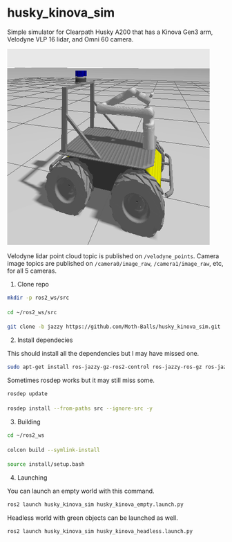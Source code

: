 # husky_kinova_sim
Simple simulator for Clearpath Husky A200 that has a Kinova Gen3 arm, Velodyne VLP 16 lidar, and Omni 60 camera. 

![Husky Kinova Robot](husky_kinova.png)

Velodyne lidar point cloud topic is published on `/velodyne_points`. Camera image topics are published on `/camera0/image_raw`, `/camera1/image_raw`, etc, for all 5 cameras. 


1. Clone repo 

```bash
mkdir -p ros2_ws/src

cd ~/ros2_ws/src

git clone -b jazzy https://github.com/Moth-Balls/husky_kinova_sim.git
```

2. Install dependecies

This should install all the dependencies but I may have missed one.

```bash
sudo apt-get install ros-jazzy-gz-ros2-control ros-jazzy-ros-gz ros-jazzy-ros-gz-bridge ros-jazzy-moveit
```

Sometimes rosdep works but it may still miss some.


```bash
rosdep update

rosdep install --from-paths src --ignore-src -y
```

3. Building

```bash
cd ~/ros2_ws

colcon build --symlink-install

source install/setup.bash
```

4. Launching 

You can launch an empty world with this command.

```bash
ros2 launch husky_kinova_sim husky_kinova_empty.launch.py
```

Headless world with green objects can be launched as well.

```bash
ros2 launch husky_kinova_sim husky_kinova_headless.launch.py
```
